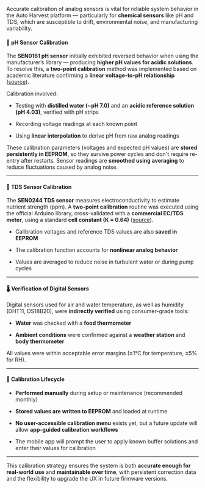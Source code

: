 Accurate calibration of analog sensors is vital for reliable system behavior in the Auto Harvest platform — particularly for **chemical sensors** like pH and TDS, which are susceptible to drift, environmental noise, and manufacturing variability.

#### 🧪 pH Sensor Calibration

The **SEN0161 pH sensor** initially exhibited reversed behavior when using the manufacturer’s library — producing **higher pH values for acidic solutions**. To resolve this, a **two-point calibration** method was implemented based on academic literature confirming a **linear voltage-to-pH relationship** ([source](https://www.researchgate.net/figure/Linear-sweep-voltammograms-at-different-pH-values-A-plot-of-pH-value-versus-peak_fig5_388076899)).

Calibration involved:

- Testing with **distilled water (~pH 7.0)** and an **acidic reference solution (pH 4.03)**, verified with pH strips
    
- Recording voltage readings at each known point
    
- Using **linear interpolation** to derive pH from raw analog readings
    

These calibration parameters (voltages and expected pH values) are **stored persistently in EEPROM**, so they survive power cycles and don't require re-entry after restarts. Sensor readings are **smoothed using averaging** to reduce fluctuations caused by analog noise.

---

#### 🌊 TDS Sensor Calibration

The **SEN0244 TDS sensor** measures electroconductivity to estimate nutrient strength (ppm). A **two-point calibration** routine was executed using the official Arduino library, cross-validated with a **commercial EC/TDS meter**, using a standard **cell constant (K = 0.64)** ([source](https://iopscience.iop.org/article/10.1088/1755-1315/118/1/012019/pdf)).

- Calibration voltages and reference TDS values are also **saved in EEPROM**
    
- The calibration function accounts for **nonlinear analog behavior**
    
- Values are averaged to reduce noise in turbulent water or during pump cycles
    

---

#### 🌡️ Verification of Digital Sensors

Digital sensors used for air and water temperature, as well as humidity (DHT11, DS18B20), were **indirectly verified** using consumer-grade tools:

- **Water** was checked with a **food thermometer**
    
- **Ambient conditions** were confirmed against a **weather station** and **body thermometer**
    

All values were within acceptable error margins (±1°C for temperature, ±5% for RH).

---

#### 🔄 Calibration Lifecycle

- **Performed manually** during setup or maintenance (recommended monthly)
    
- **Stored values are written to EEPROM** and loaded at runtime
    
- **No user-accessible calibration menu** exists yet, but a future update will allow **app-guided calibration workflows**
    
- The mobile app will prompt the user to apply known buffer solutions and enter their values for calibration
    

---

This calibration strategy ensures the system is both **accurate enough for real-world use** and **maintainable over time**, with persistent correction data and the flexibility to upgrade the UX in future firmware versions.